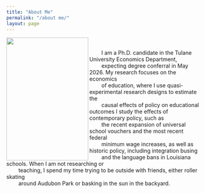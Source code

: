 ```yaml
---
title: "About Me"
permalink: "/about me/"
layout: page
---
```


<img width="214" height="320" align="left" alt="" src="https://github.com/user-attachments/assets/2807f22c-da19-40e1-973d-6cc66523914a" />

<br>

&nbsp; &nbsp; &nbsp; &nbsp; I am a Ph.D. candidate in the Tulane University Economics Department, \
&nbsp; &nbsp; &nbsp; &nbsp; expecting degree conferral in May 2026. My research focuses on the economics \
&nbsp; &nbsp; &nbsp; &nbsp; of education, where I use quasi-experimental research designs to estimate the \
&nbsp; &nbsp; &nbsp; &nbsp; causal effects of policy on educational outcomes I study the effects of contemporary policy, such as \
&nbsp; &nbsp; &nbsp; &nbsp; the recent expansion of universal school vouchers and the most recent federal \
&nbsp; &nbsp; &nbsp; &nbsp;  minimum wage increases, as well as historic policy, including integration busing \
&nbsp; &nbsp; &nbsp; &nbsp; and the language bans in Louisiana schools. When I am not researching or \
&nbsp; &nbsp; &nbsp; &nbsp; teaching, I spend my time trying to be outside with friends, either roller skating \
&nbsp; &nbsp; &nbsp; &nbsp; around Audubon Park or basking in the sun in the backyard. 

